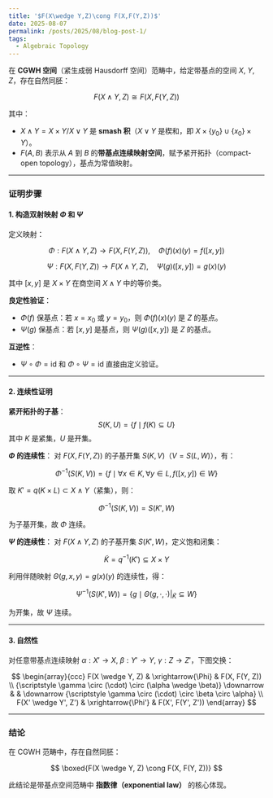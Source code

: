 ```yaml
---
title: '$F(X\wedge Y,Z)\cong F(X,F(Y,Z))$'
date: 2025-08-07
permalink: /posts/2025/08/blog-post-1/
tags:
  - Algebraic Topology
---
```


在 **CGWH 空间**（紧生成弱 Hausdorff 空间）范畴中，给定带基点的空间 $X$, $Y$, $Z$，存在自然同胚：

$$
F(X \wedge Y, Z) \cong F(X, F(Y, Z))
$$

其中：
- $X \wedge Y = X \times Y / X \vee Y$ 是 **smash 积**（$X \vee Y$ 是楔和，即 $X \times \{y_0\} \cup \{x_0\} \times Y$）。
- $F(A, B)$ 表示从 $A$ 到 $B$ 的**带基点连续映射空间**，赋予紧开拓扑（compact-open topology），基点为常值映射。

---

### **证明步骤**

#### **1. 构造双射映射 $\Phi$ 和 $\Psi$**
定义映射：

$$
\Phi: F(X \wedge Y, Z) \to F(X, F(Y, Z)), \quad \Phi(f)(x)(y) = f([x, y])
$$

$$
\Psi: F(X, F(Y, Z)) \to F(X \wedge Y, Z), \quad \Psi(g)([x, y]) = g(x)(y)
$$

其中 $[x, y]$ 是 $X \times Y$ 在商空间 $X \wedge Y$ 中的等价类。

**良定性验证**：
- $\Phi(f)$ 保基点：若 $x = x_0$ 或 $y = y_0$，则 $\Phi(f)(x)(y)$ 是 $Z$ 的基点。
- $\Psi(g)$ 保基点：若 $[x, y]$ 是基点，则 $\Psi(g)([x, y])$ 是 $Z$ 的基点。

**互逆性**：
- $\Psi \circ \Phi = \text{id}$ 和 $\Phi \circ \Psi = \text{id}$ 直接由定义验证。

---

#### **2. 连续性证明**
**紧开拓扑的子基**：
$$
S(K, U) = \{ f \mid f(K) \subseteq U \}
$$
其中 $K$ 是紧集，$U$ 是开集。

**$\Phi$ 的连续性**：
对 $F(X, F(Y, Z))$ 的子基开集 $S(K, V)$（$V = S(L, W)$），有：

$$
\Phi^{-1}(S(K, V)) = \{ f \mid \forall x \in K, \forall y \in L, f([x, y]) \in W \}
$$

取 $K' = q(K \times L) \subset X \wedge Y$（紧集），则：

$$
\Phi^{-1}(S(K, V)) = S(K', W)
$$

为子基开集，故 $\Phi$ 连续。

**$\Psi$ 的连续性**：
对 $F(X \wedge Y, Z)$ 的子基开集 $S(K', W)$，定义饱和闭集：

$$
\widetilde{K} = q^{-1}(K') \subseteq X \times Y
$$

利用伴随映射 $\Theta(g, x, y) = g(x)(y)$ 的连续性，得：

$$
\Psi^{-1}(S(K', W)) = \{ g \mid \Theta(g, \cdot, \cdot)|_{\widetilde{K}} \subseteq W \}
$$

为开集，故 $\Psi$ 连续。

---

#### **3. 自然性**
对任意带基点连续映射 $\alpha: X' \to X$, $\beta: Y' \to Y$, $\gamma: Z \to Z'$，下图交换：

$$
\begin{array}{ccc}
F(X \wedge Y, Z) & \xrightarrow{\Phi} & F(X, F(Y, Z)) \\
{\scriptstyle \gamma \circ (\cdot) \circ (\alpha \wedge \beta)} \downarrow & & \downarrow {\scriptstyle \gamma \circ (\cdot) \circ \beta \circ \alpha} \\
F(X' \wedge Y', Z') & \xrightarrow{\Phi'} & F(X', F(Y', Z'))
\end{array}
$$

---

### **结论**
在 CGWH 范畴中，存在自然同胚：

$$
\boxed{F(X \wedge Y, Z) \cong F(X, F(Y, Z))}
$$

此结论是带基点空间范畴中 **指数律（exponential law）** 的核心体现。
